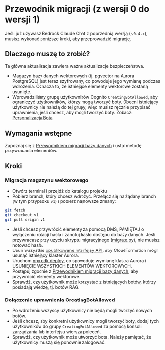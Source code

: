 # Przewodnik migracji (z wersji 0 do wersji 1)

Jeśli już używasz Bedrock Claude Chat z poprzednią wersją (~`0.4.x`), musisz wykonać poniższe kroki, aby przeprowadzić migrację.

## Dlaczego muszę to zrobić?

Ta główna aktualizacja zawiera ważne aktualizacje bezpieczeństwa.

- Magazyn bazy danych wektorowych (tj. pgvector na Aurora PostgreSQL) jest teraz szyfrowany, co powoduje jego wymianę podczas wdrożenia. Oznacza to, że istniejące elementy wektorowe zostaną usunięte.
- Wprowadziliśmy grupę użytkowników Cognito `CreatingBotAllowed`, aby ograniczyć użytkowników, którzy mogą tworzyć boty. Obecni istniejący użytkownicy nie należą do tej grupy, więc musisz ręcznie przypisać uprawnienia, jeśli chcesz, aby mogli tworzyć boty. Zobacz: [Personalizacja Bota](../../README.md#bot-personalization)

## Wymagania wstępne

Zapoznaj się z [Przewodnikiem migracji bazy danych](./DATABASE_MIGRATION_pl-PL.md) i ustal metodę przywracania elementów.

## Kroki

### Migracja magazynu wektorowego

- Otwórz terminal i przejdź do katalogu projektu
- Pobierz branch, który chcesz wdrożyć. Przełącz się na żądany branch (w tym przypadku `v1`) i pobierz najnowsze zmiany:

```sh
git fetch
git checkout v1
git pull origin v1
```

- Jeśli chcesz przywrócić elementy za pomocą DMS, PAMIĘTAJ o wyłączeniu rotacji hasła i zanotuj hasło dostępu do bazy danych. Jeśli przywracasz przy użyciu skryptu migracyjnego ([migrate.py](./migrate.py)), nie musisz notować hasła.
- Usuń wszystkie [opublikowane interfejsy API](../PUBLISH_API_pl-PL.md), aby CloudFormation mógł usunąć istniejący klaster Aurora.
- Uruchom [npx cdk deploy](../README.md#deploy-using-cdk), co spowoduje wymianę klastra Aurora i USUNIĘCIE WSZYSTKICH ELEMENTÓW WEKTOROWYCH.
- Postępuj zgodnie z [Przewodnikiem migracji bazy danych](./DATABASE_MIGRATION_pl-PL.md), aby przywrócić elementy wektorowe.
- Sprawdź, czy użytkownik może korzystać z istniejących botów, którzy posiadają wiedzę, tj. botów RAG.

### Dołączenie uprawnienia CreatingBotAllowed

- Po wdrożeniu wszyscy użytkownicy nie będą mogli tworzyć nowych botów.
- Jeśli chcesz, aby konkretni użytkownicy mogli tworzyć boty, dodaj tych użytkowników do grupy `CreatingBotAllowed` za pomocą konsoli zarządzania lub interfejsu wiersza poleceń.
- Sprawdź, czy użytkownik może utworzyć bota. Należy pamiętać, że użytkownicy muszą się ponownie zalogować.